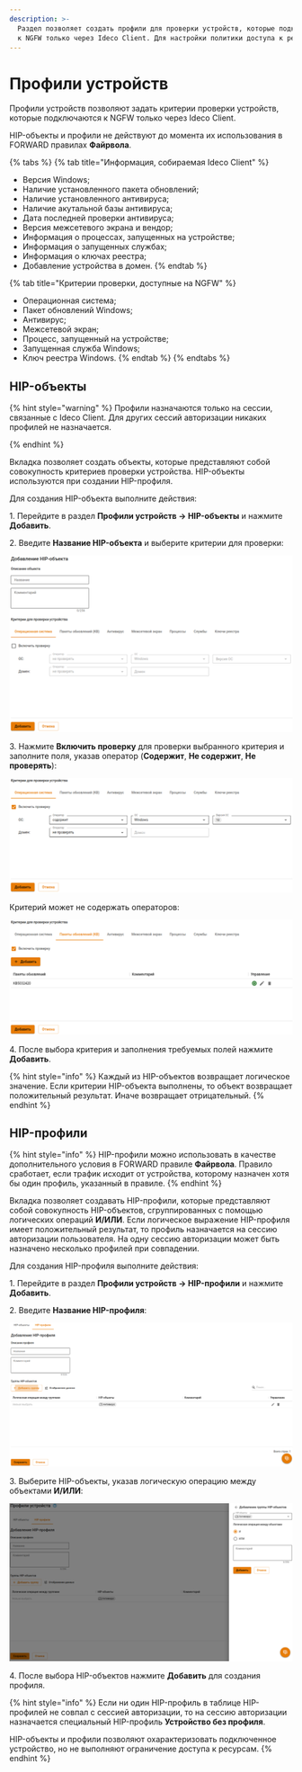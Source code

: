 ```yaml
---
description: >-
  Раздел позволяет создать профили для проверки устройств, которые подключаются
  к NGFW только через Ideco Client. Для настройки политики доступа к ресурсам создайте FORWARD правило в Файрволе с выбранным HIP-профилем. 
---
```


# Профили устройств

Профили устройств позволяют задать критерии проверки устройств, которые подключаются к NGFW только через Ideco Client.

HIP-объекты и профили не действуют до момента их использования в FORWARD правилах **Файрвола**.

{% tabs %}
{% tab title="Информация, собираемая Ideco Client" %}
* Версия Windows;
* Наличие установленного пакета обновлений;
* Наличие установленного антивируса;
* Наличие акутальной базы антивируса;
* Дата последней проверки антивируса;
* Версия межсетевого экрана и вендор;
* Информация о процессах, запущенных на устройстве;
* Информация о запущенных службах;
* Информация о ключах реестра;
* Добавление устройства в домен.
{% endtab %}

{% tab title="Критерии проверки, доступные на NGFW" %}
* Операционная система;
* Пакет обновлений Windows;
* Антивирус;
* Межсетевой экран;
* Процесс, запущенный на устройстве;
* Запущенная служба Windows;
* Ключ реестра Windows.
{% endtab %}
{% endtabs %}

## HIP-объекты

{% hint style="warning" %}
Профили назначаются только на сессии, связанные с Ideco Client. Для других сессий авторизации никаких профилей не назначается.

{% endhint %}

Вкладка позволяет создать объекты, которые представляют собой совокупность критериев проверки устройства. HIP-объекты используются при создании HIP-профиля.

Для создания HIP-объекта выполните действия:

1\. Перейдите в раздел **Профили устройств -> HIP-объекты** и нажмите **Добавить**.

2\. Введите **Название HIP-объекта** и выберите критерии для проверки:

![](/.gitbook/assets/hip-profiles1.png)

3\. Нажмите **Включить проверку** для проверки выбранного критерия  и заполните поля, указав оператор (**Содержит**, **Не содержит**, **Не проверять**):

![](/.gitbook/assets/hip-profiles2.png)

Критерий может не содержать операторов:

![](/.gitbook/assets/hip-profiles3.png)

4\. После выбора критерия и заполнения требуемых полей нажмите **Добавить**.

{% hint style="info" %}
Каждый из HIP-объектов возвращает логическое значение. Если критерии HIP-объекта выполнены, то объект возвращает положительный результат. Иначе возвращает отрицательный.
{% endhint %}

## HIP-профили

{% hint style="info" %}
HIP-профили можно использовать в качестве дополнительного условия в FORWARD правиле **Файрвола**. Правило сработает, если трафик исходит от устройства, которому назначен хотя бы один профиль, указанный в правиле.
{% endhint %}

Вкладка позволяет создавать HIP-профили, которые представляют собой совокупность HIP-объектов, сгруппированных с помощью логических операций **И/ИЛИ**. Если логическое выражение HIP-профиля имеет положительный результат, то профиль назначается на сессию авторизации пользователя. На одну сессию авторизации может быть назначено несколько профилей при совпадении.

Для создания HIP-профиля выполните действия:

1\. Перейдите в раздел **Профили устройств -> HIP-профили** и нажмите **Добавить**.

2\. Введите **Название HIP-профиля**:

![](/.gitbook/assets/hip-profiles5.png)

3\. Выберите HIP-объекты, указав логическую операцию между объектами **И/ИЛИ**:

![](/.gitbook/assets/hip-profiles4.png)

4\. После выбора HIP-объектов нажмите **Добавить** для создания профиля.

{% hint style="info" %}
Если ни один HIP-профиль в таблице HIP-профилей не совпал с сессией авторизации, то на сессию авторизации назначается специальный HIP-профиль **Устройство без профиля**.

HIP-объекты и профили позволяют охарактеризовать подключенное устройство, но не выполняют ограничение доступа к ресурсам.
{% endhint %}
